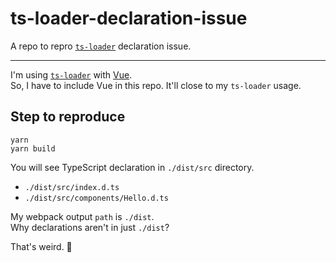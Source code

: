 # ts-loader-declaration-issue

A repo to repro [`ts-loader`](https://github.com/TypeStrong/ts-loader) declaration issue.

---

I'm using [`ts-loader`](https://github.com/TypeStrong/ts-loader) with [Vue](https://vuejs.org/).  
So, I have to include Vue in this repo. It'll close to my `ts-loader` usage.

## Step to reproduce

```
yarn
yarn build
```

You will see TypeScript declaration in `./dist/src` directory.  
- `./dist/src/index.d.ts`
- `./dist/src/components/Hello.d.ts`

My webpack output `path` is `./dist`.  
Why declarations aren't in just `./dist`?

That's weird. 🤔

